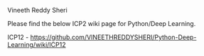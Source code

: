 Vineeth Reddy Sheri

Please find the below ICP2 wiki page for Python/Deep Learning.

ICP12 - https://github.com/VINEETHREDDYSHERI/Python-Deep-Learning/wiki/ICP12
